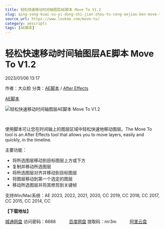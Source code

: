 ```yaml
---
title: 轻松快速移动时间轴图层AE脚本 Move To V1.2
slug: qing-song-kuai-su-yi-dong-shi-jian-zhou-tu-ceng-aejiao-ben-move-to-v1-2
source_url: https://www.lookae.com/move-to/
category: aescripts
tags: [AE脚本]
---
```

# 轻松快速移动时间轴图层AE脚本 Move To V1.2

2023/01/06 13:17

作者：大众脸
分类：[AE脚本](https://www.lookae.com/after-effects/aescripts/) / [After Effects](https://www.lookae.com/after-effects/)

[AE脚本](https://www.lookae.com/tag/ae%e8%84%9a%e6%9c%ac/)

![轻松快速移动时间轴图层AE脚本 Move To V1.2](https://www.lookae.com/wp-content/uploads/2023/01/Move-To.jpg "轻松快速移动时间轴图层AE脚本 Move To V1.2-LookAE.com")

[﻿](https://cloud.video.taobao.com//play/u/705956171/p/1/e/6/t/1/392910288092.mp4)

使用脚本可让您在时间轴上的图层区域中轻松快速地移动图层。The Move To tool is an After Effects tool that allows you to move layers, easily and quickly, in the timeline.

主要功能：

* 将所选图层移动到目标图层上方或下方
* 复制并移动所选图层
* 将所选图层对齐并移动到目标图层
* 将图层移动到第一个选定的图层
* 移动所选图层并将其修剪到关键帧

支持Win/Mac系统：AE 2023, 2022, 2021, 2020, CC 2019, CC 2018, CC 2017, CC 2015, CC 2014, CC

**【下载地址】**

[城通网盘](https://url70.ctfile.com/f/2827370-760162766-9ffa2f?p=4431) 访问密码：6688           [百度网盘](https://pan.baidu.com/s/1nxqaHJMWll3FHfEO6rwu-A?pwd=mr3m) 提取码：mr3m           [阿里云盘](https://www.aliyundrive.com/s/JSzxEAEcjeV)
